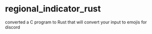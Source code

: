 # regional_indicator_rust
 converted a C program to Rust that will convert your input to emojis for discord
